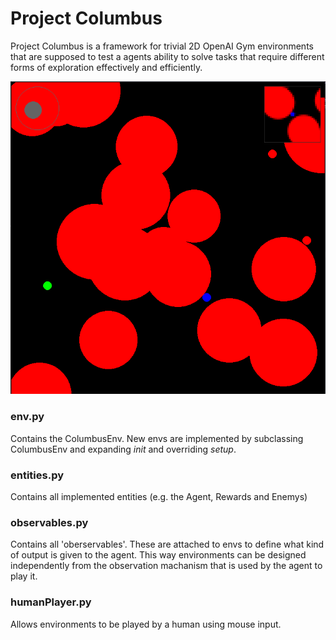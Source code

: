 # Project Columbus

Project Columbus is a framework for trivial 2D OpenAI Gym environments that are supposed to test a agents ability to solve tasks that require different forms of exploration effectively and efficiently.  

![Screenshot](./img_README.png)

### env.py
Contains the ColumbusEnv. New envs are implemented by subclassing ColumbusEnv and expanding _init_ and overriding _setup_.

### entities.py
Contains all implemented entities (e.g. the Agent, Rewards and Enemys)

### observables.py
Contains all 'oberservables'. These are attached to envs to define what kind of output is given to the agent. This way environments can be designed independently from the observation machanism that is used by the agent to play it.

### humanPlayer.py
Allows environments to be played by a human using mouse input.
